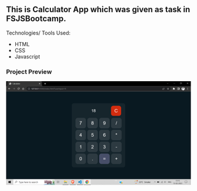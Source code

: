 ## This is Calculator App which was given as task in FSJSBootcamp.

Technologies/ Tools Used:

- HTML
- CSS
- Javascript


### Project Preview

![Project-Image](/project_ss.png)

